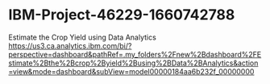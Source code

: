 # IBM-Project-46229-1660742788
Estimate the Crop Yield using Data Analytics
https://us3.ca.analytics.ibm.com/bi/?perspective=dashboard&pathRef=.my_folders%2Fnew%2Bdashboard%2FEstimate%2Bthe%2Bcrop%2Byield%2Busing%2BData%2BAnalytics&action=view&mode=dashboard&subView=model00000184aa6b232f_00000000
